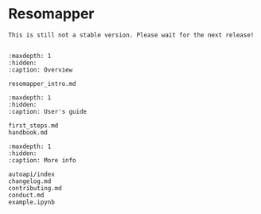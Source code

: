 # Resomapper
```{warning}
This is still not a stable version. Please wait for the next release!
```

```{include} ../README.md
```

```{toctree}
:maxdepth: 1
:hidden:
:caption: Overview

resomapper_intro.md
```

```{toctree}
:maxdepth: 1
:hidden:
:caption: User's guide

first_steps.md
handbook.md
```

```{toctree}
:maxdepth: 1
:hidden:
:caption: More info

autoapi/index
changelog.md
contributing.md
conduct.md
example.ipynb
```